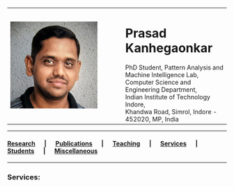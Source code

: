 <!-- <!DOCTYPE html> -->
<html lang="en">
  
<head>
  <title>Prasad Kanhegaonkar</title>
</head>

<body>
  <table>
    <tr>
      <td width="250px"><img src="ppk.jpg" width="200" height="200"></img></td>   
      <td valign="top">
        <h1>Prasad Kanhegaonkar</h1>
        PhD Student, Pattern Analysis and Machine Intelligence Lab, <br>
        Computer Science and Engineering Department, <br>
        Indian Institute of Technology Indore, <br>
        Khandwa Road, Simrol, Indore - 452020, MP, India
      </td>         
    </tr>
  </table>
  <hr>  

  <h4>
  <a href="https://github.com/prasad-iiti/prasad-iiti.github.io/blob/main/1.research.html">Research</a> &emsp; | &emsp;
  <a href="https://github.com/prasad-iiti/prasad-iiti.github.io/blob/main/2.publications.html">Publications</a> &emsp; | &emsp;
  <a href="https://github.com/prasad-iiti/prasad-iiti.github.io/blob/main/3.teaching.html">Teaching</a> &emsp; | &emsp;
  <a href="https://github.com/prasad-iiti/prasad-iiti.github.io/blob/main/4.services.html">Services</a> &emsp; | &emsp;
  <a href="https://github.com/prasad-iiti/prasad-iiti.github.io/blob/main/5.students.html">Students</a> &emsp; | &emsp;
  <a href="https://github.com/prasad-iiti/prasad-iiti.github.io/blob/main/6.miscellaneous.html">Miscellaneous</a>
  </h4>
  <hr>

  <h3>Services:</h3>
  

</body>
</html>
